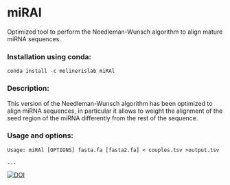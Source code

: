 # miRAl
Optimized tool to perform the Needleman-Wunsch algorithm to align mature miRNA sequences.

### Installation using conda:
```conda install -c molinerislab miRAl```

### Description:
This version of the Needleman-Wunsch algorithm has been optimized to align miRNA sequences, in particular it allows to weight the alignment of the seed region of the miRNA differently from the rest of the sequence.

### Usage and options:
```
Usage: miRAl [OPTIONS] fasta.fa [fasta2.fa] < couples.tsv >output.tsv

...
```


[![DOI](https://zenodo.org/badge/852122116.svg)](https://zenodo.org/doi/10.5281/zenodo.13683069)
